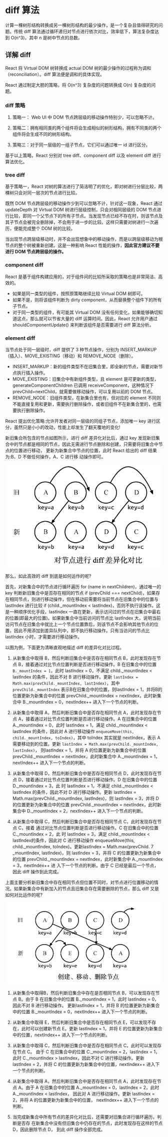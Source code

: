 # diff 算法

计算一棵树形结构转换成另一棵树形结构的最少操作，是一个复杂且值得研究的问题。传统 diff 算法通过循环递归对节点进行依次对比，效率低下，算法复杂度达到 O(n^3)，其中 n 是树中节点的总数。

## 详解 diff

React 将 Virtual DOM 树转换成 actual DOM 树的最少操作的过程称为调和（reconciliation）。diff 算法便是调和的具体实现。

React 通过制定大胆的策略，将 O(n^3) 复杂度的问题转换成 O(n) 复杂度的问题。

### diff 策略

1. 策略一： Web UI 中 DOM 节点跨层级的移动操作特别少，可以忽略不计。

2. 策略二：拥有相同类的两个组件将会生成相似的树形结构，拥有不同类的两个组件将会生成不同的树形结构。

3. 策略三：对于同一层级的一组子节点，它们可以通过唯一 id 进行区分。

基于以上策略，React 分别对 tree diff、component diff 以及 element diff 进行算法优化。

### tree diff

基于策略一，React 对树的算法进行了简洁明了的优化，即对树进行分层比较，两棵树只会对同一层次的节点进行比较。

既然 DOM 节点跨层级的移动操作少到可以忽略不计，针对这一现象，React 通过 updateDepth 对 Virtual DOM 树进行层级控制，只会对相同层级的 DOM 节点进行比较，即同一个父节点下的所有子节点。当发现节点已经不存在时，则该节点及其子节点会被完全删除掉，不会用于进一步的比较。这样只需要对树进行一次遍历，便能完成整个 DOM 树的比较。

当出现节点跨层级移动时，并不会出现想象中的移动操作，而是以跨层级移动为根节点的整个树被重新创建。这是一种影响 React 性能的操作，**因此官方建议不要进行 DOM 节点跨层级的操作。**

### component diff

React 是基于组件构建应用的，对于组件间的比较所采取的策略也是非常简洁、高效的。

- 如果是同一类型的组件，按照原策略继续比较 Virtual DOM 树即可。
- 如果不是，则将该组件判断为 dirty component，从而替换整个组件下的所有子节点。
- 对于同一类型的组件，有可能其 Virtual DOM 没有任何变化，如果能够确切知道这点，那么就可以节省大量的 diff 运算时间。因此，React 允许用户通过 shouldComponentUpdate() 来判断该组件是否需要进行 diff 算法分析。

### element diff

当节点处于同一层级时，diff 提供了 3 种节点操作，分别为 INSERT_MARKUP（插入）、MOVE_EXISTING（移动）和 REMOVE_NODE（删除）。

- INSERT_MARKUP：新的组件类型不在旧集合里，即全新的节点，需要对新节点执行插入操作。
- MOVE_EXISTING：旧集合中有新组件类型，且 element 是可更新的类型，generateComponentChildren 已调用 receiveComponent，这种情况下 prevChild=nextChild，就需要做移动操作，可以复用以前的 DOM 节点。
- REMOVE_NODE：旧组件类型，在新集合里也有，但对应的 element 不同则不能直接复用和更新，需要执行删除操作，或者旧组件不在新集合里的，也需要执行删除操作。

React 提出优化策略:允许开发者对同一层级的同组子节点，添加唯一 key 进行区分，虽然只是小小的改动，性能上却发生了翻天覆地的变化!

新旧集合所包含的节点如图所示，进行 diff 差异化对比后，通过 key 发现新旧集合中的节点都是相同的节点，因此无需进行节点删除和创建，只需要将旧集合中节点的位置进行移动， 更新为新集合中节点的位置，此时 React 给出的 diff 结果为:B、D 不做任何操作，A、C 进行移 动操作即可。

![image-20210628220037372](assets/image-20210628220037372.png)

那么，如此高效的 diff 到底是如何运作的呢?

首先，对新集合中的节点进行循环遍历 for (name in nextChildren)，通过唯一的 key 判断新旧集合中是否存在相同的节点 if (prevChild === nextChild)，如果存在相同节点，则进行移动操作，但在移动前需要将当前节点在旧集合中的位置与 lastIndex 进行比较 if (child._mountIndex < lastIndex)，否则不执行该操作。这是一种顺序优化手段，lastIndex 一直在更新，表示访问过的节点在旧集合中最右的位置(即最大的位置)。如果新集合中当前访问的节点比 lastIndex 大，说明当前访问节点在旧集合中就比上一个节点位置靠后，则该节点不会影响其他节点的位置，因此不用添加到差异队列中，即不执行移动操作。只有当访问的节点比 lastIndex 小时，才需要进行移动操作。

以图为例，下面更为清晰直观地描述 diff 的差异化对比过程。

1. 从新集合中取得 B，然后判断旧集合中是否存在相同节点 B，此时发现存在节点 B，接着通过对比节点位置判断是否进行移动操作。B 在旧集合中的位置 `B._mountIndex = 1`，此时 lastIndex = 0，不满足 child._mountIndex < lastIndex 的条件，因此不对 B 进行移动操作。更新 `lastIndex = Math.max(prevChild._mountIndex, lastIndex)`，其中 `prevChild._mountIndex` 表示B在旧集合中的位置，则lastIndex = 1，并将B的位置更新为新集合中的位置 prevChild._mountIndex = nextIndex，此时新集合中 B._mountIndex = 0，nextIndex++ 进入下一个节点的判断。

2. 从新集合中取得 A，然后判断旧集合中是否存在相同节点 A，此时发现存在节点 A，接着通过对比节点位置判断是否进行移动操作。A 在旧集合中的位置 A._mountIndex = 0，此时 lastIndex = 1，满足 child._mountIndex < lastIndex 的条件，因此对 A 进行移动操作 `enqueueMove(this, child._mountIndex, toIndex)`，其中 toIndex 其实就是 nextIndex，表示 A 需要移动到的位置。更新 `lastIndex = Math.max(prevChild._mountIndex, lastIndex)`， 则lastIndex = 1，并将 A 的位置更新为新集合中的位置 prevChild._mountIndex = nextIndex，此时新集合中 A._mountIndex = 1，nextIndex++ 进入下一个节点的判断。

3. 从新集合中取得 D，然后判断旧集合中是否存在相同节点 D，此时发现存在节点 D，接着通过对比节点位置判断是否进行移动操作。D 在旧集合中的位置 D._mountIndex = 3，此
时 lastIndex = 1，不满足 child._mountIndex < lastIndex 的条件，因此不对 D 进行移动操作。更新 lastIndex = Math.max(prevChild._mountIndex, lastIndex)，则 lastIndex = 3，并将 D 的位置更新为新集合中的位置 prevChild._mountIndex = nextIndex，此时新集合中 D._mountIndex = 2，nextIndex++ 进入下一个节点的判断。

4. 从新集合中取得 C，然后判断旧集合中是否存在相同节点 C，此时发现存在节点 C，接着 通过对比节点位置判断是否进行移动操作。C 在旧集合中的位置 C._mountIndex = 2，此
时 lastIndex = 3，满足 child._mountIndex < lastIndex的条件，因此对 C 进行移动操作 enqueueMove(this, child._mountIndex, toIndex)。更新lastIndex = Math.max(prevChild. 7 _mountIndex, lastIndex)，则 lastIndex = 3，并将 C 的位置更新为新集合中的位置 prevChild._mountIndex = nextIndex，此时新集合中 A._mountIndex = 3，nextIndex++ 进 入下一个节点的判断。由于 C 已经是最后一个节点，因此 diff 操作到此完成。

上面主要分析新旧集合中存在相同节点但位置不同时，对节点进行位置移动的情况。如果新集合中有新加入的节点且旧集合存在需要删除的节点，那么 diff 又是如何对比运作的呢?

![image-20210628222233490](assets/image-20210628222233490.png)

1. 从新集合中取得B，然后判断旧集合中存在是否相同节点 B，可以发现存在节点 B。由于 B 在旧集合中的位置 B._mountIndex = 1，此时 lastIndex = 0，因此不对 B 进行移动操作。 更新lastIndex = 1，并将 B 的位置更新为新集合中的位置 B._mountIndex = 0，nextIndex++ 进入下一个节点的判断。

2. 从新集合中取得 E，然后判断旧集合中是否存在相同节点 E，可以发现不存在，此时可以创建新节点 E。更新 lastIndex = 1，并将 E 的位置更新为新集合中的位置，nextIndex++ 进入下一个节点的判断。

3. 从新集合中取得 C，然后判断旧集合中是否存在相同节点 C，此时可以发现存在节点 C。 由于 C 在旧集合中的位置 C._mountIndex = 2，lastIndex = 1，此时 C._mountIndex > lastIndex，因此不对 C 进行移动操作。更新 lastIndex = 2，并将 C 的位置更新为新集合中的位置，nextIndex++ 进入下一个节点的判断。

4. 从新集合中取得 A，然后判断旧集合中是否存在相同节点 A，此时发现存在节点 A。由于 A 在旧集合中的位置 A._mountIndex = 0，lastIndex = 2，此时 A._mountIndex < lastIndex， 因此对 A 进行移动操作。更新 lastIndex = 2，并将 A 的位置更新为新集合中的位置， nextIndex++ 进入下一个节点的判断。

5. 当完成新集合中所有节点的差异化对比后，还需要对旧集合进行循环遍历，判断是否存 在新集合中没有但旧集合中仍存在的节点，此时发现存在这样的节点 D，因此删除节点 D， 到此 diff 操作全部完成。
